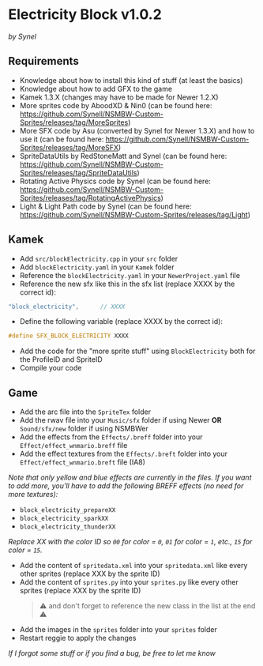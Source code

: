 # Electricity Block v1.0.2
*by Synel*


## Requirements
- Knowledge about how to install this kind of stuff (at least the basics)
- Knowledge about how to add GFX to the game
- Kamek 1.3.X (changes may have to be made for Newer 1.2.X)
- More sprites code by AboodXD & Nin0 (can be found here: https://github.com/Synell/NSMBW-Custom-Sprites/releases/tag/MoreSprites)
- More SFX code by Asu (converted by Synel for Newer 1.3.X) and how to use it (can be found here: https://github.com/Synell/NSMBW-Custom-Sprites/releases/tag/MoreSFX)
- SpriteDataUtils by RedStoneMatt and Synel (can be found here: https://github.com/Synell/NSMBW-Custom-Sprites/releases/tag/SpriteDataUtils)
- Rotating Active Physics code by Synel (can be found here: https://github.com/Synell/NSMBW-Custom-Sprites/releases/tag/RotatingActivePhysics)
- Light & Light Path code by Synel (can be found here: https://github.com/Synell/NSMBW-Custom-Sprites/releases/tag/Light)

## Kamek
- Add `src/blockElectricity.cpp` in your `src` folder
- Add `blockElectricity.yaml` in your `Kamek` folder
- Reference the `blockElectricity.yaml` in your `NewerProject.yaml` file
- Reference the new sfx like this in the sfx list (replace XXXX by the correct id):
```cpp
"block_electricity",      // XXXX
```
- Define the following variable (replace XXXX by the correct id):
```cpp
#define SFX_BLOCK_ELECTRICITY XXXX
```
- Add the code for the "more sprite stuff" using `BlockElectricity` both for the ProfileID and SpriteID
- Compile your code


## Game
- Add the arc file into the `SpriteTex` folder
- Add the rwav file into your `Music/sfx` folder if using Newer **OR** `Sound/sfx/new` folder if using NSMBWer
- Add the effects from the `Effects/.breff` folder into your `Effect/effect_wnmario.breff` file
- Add the effect textures from the `Effects/.breft` folder into your `Effect/effect_wnmario.breft` file (IA8)

*Note that only yellow and blue effects are currently in the files. If you want to add more, you'll have to add the following BREFF effects (no need for more textures):*
- `block_electricity_prepareXX`
- `block_electricity_sparkXX`
- `block_electricity_thunderXX`

*Replace XX with the color ID so `00` for color = `0`, `01` for color = `1`, etc., `15` for color = `15`.*

- Add the content of `spritedata.xml` into your `spritedata.xml` like every other sprites (replace XXX by the sprite ID)
- Add the content of `sprites.py` into your `sprites.py` like every other sprites (replace XXX by the sprite ID)
	> ⚠️ and don't forget to reference the new class in the list at the end ⚠️
- Add the images in the `sprites` folder into your `sprites` folder
- Restart reggie to apply the changes


*If I forgot some stuff or if you find a bug, be free to let me know*
